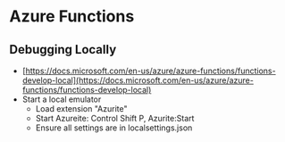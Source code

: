 # Azure Functions

## Debugging Locally

- [https://docs.microsoft.com/en-us/azure/azure-functions/functions-develop-local](https://docs.microsoft.com/en-us/azure/azure-functions/functions-develop-local)
- Start a local emulator
  - Load extension "Azurite"
  - Start Azureite: Control Shift P, Azurite:Start
  - Ensure all settings are in localsettings.json
